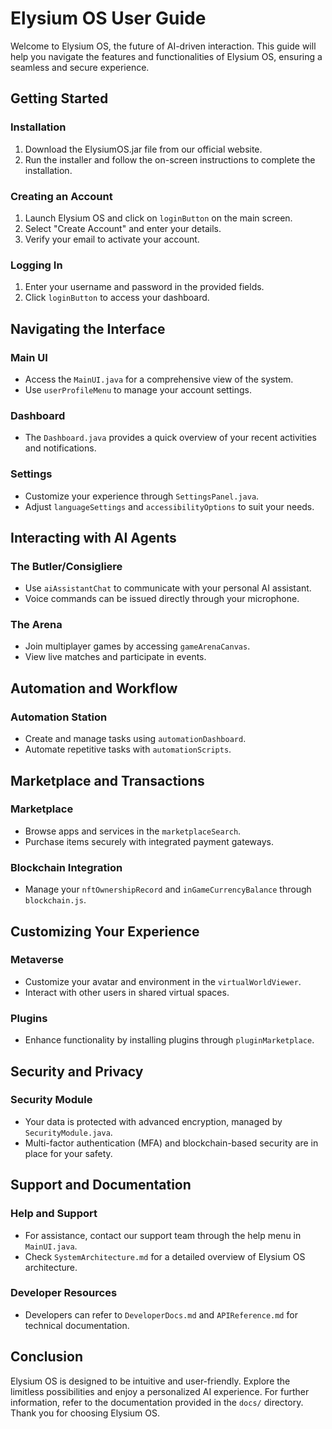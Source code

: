 # Elysium OS User Guide

Welcome to Elysium OS, the future of AI-driven interaction. This guide will help you navigate the features and functionalities of Elysium OS, ensuring a seamless and secure experience.

## Getting Started

### Installation
1. Download the ElysiumOS.jar file from our official website.
2. Run the installer and follow the on-screen instructions to complete the installation.

### Creating an Account
1. Launch Elysium OS and click on `loginButton` on the main screen.
2. Select "Create Account" and enter your details.
3. Verify your email to activate your account.

### Logging In
1. Enter your username and password in the provided fields.
2. Click `loginButton` to access your dashboard.

## Navigating the Interface

### Main UI
- Access the `MainUI.java` for a comprehensive view of the system.
- Use `userProfileMenu` to manage your account settings.

### Dashboard
- The `Dashboard.java` provides a quick overview of your recent activities and notifications.

### Settings
- Customize your experience through `SettingsPanel.java`.
- Adjust `languageSettings` and `accessibilityOptions` to suit your needs.

## Interacting with AI Agents

### The Butler/Consigliere
- Use `aiAssistantChat` to communicate with your personal AI assistant.
- Voice commands can be issued directly through your microphone.

### The Arena
- Join multiplayer games by accessing `gameArenaCanvas`.
- View live matches and participate in events.

## Automation and Workflow

### Automation Station
- Create and manage tasks using `automationDashboard`.
- Automate repetitive tasks with `automationScripts`.

## Marketplace and Transactions

### Marketplace
- Browse apps and services in the `marketplaceSearch`.
- Purchase items securely with integrated payment gateways.

### Blockchain Integration
- Manage your `nftOwnershipRecord` and `inGameCurrencyBalance` through `blockchain.js`.

## Customizing Your Experience

### Metaverse
- Customize your avatar and environment in the `virtualWorldViewer`.
- Interact with other users in shared virtual spaces.

### Plugins
- Enhance functionality by installing plugins through `pluginMarketplace`.

## Security and Privacy

### Security Module
- Your data is protected with advanced encryption, managed by `SecurityModule.java`.
- Multi-factor authentication (MFA) and blockchain-based security are in place for your safety.

## Support and Documentation

### Help and Support
- For assistance, contact our support team through the help menu in `MainUI.java`.
- Check `SystemArchitecture.md` for a detailed overview of Elysium OS architecture.

### Developer Resources
- Developers can refer to `DeveloperDocs.md` and `APIReference.md` for technical documentation.

## Conclusion

Elysium OS is designed to be intuitive and user-friendly. Explore the limitless possibilities and enjoy a personalized AI experience. For further information, refer to the documentation provided in the `docs/` directory. Thank you for choosing Elysium OS.